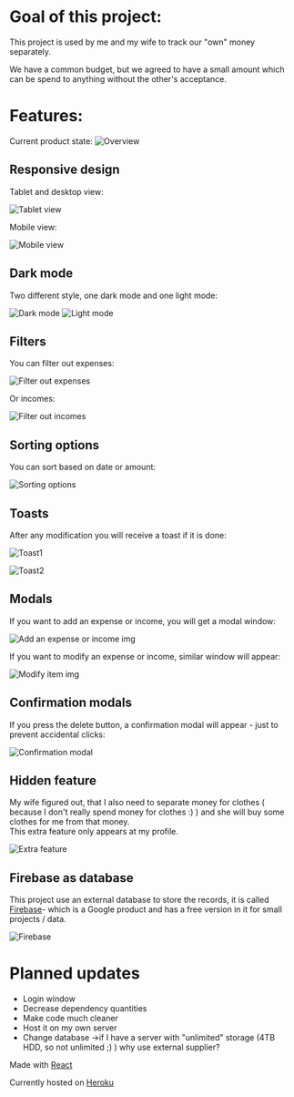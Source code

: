 # Goal of this project:
This project is used by me and my wife to track our "own" money separately. 

We have a common budget, but we agreed to have a small amount which can be spend to anything without the other's acceptance.

# Features: 
Current product state:
![Overview](https://raw.githubusercontent.com/kpeti515/homeBudget/main/img/overview.PNG)

## Responsive design
Tablet and desktop view:

![Tablet view](https://raw.githubusercontent.com/kpeti515/homeBudget/main/img/tablet_view.PNG)

Mobile view:

![Mobile view](https://raw.githubusercontent.com/kpeti515/homeBudget/main/img/mobile_view.PNG)
## Dark mode
Two different style, one dark mode and one light mode:

![Dark mode](https://raw.githubusercontent.com/kpeti515/homeBudget/main/img/dark_mode.PNG)
![Light mode](https://raw.githubusercontent.com/kpeti515/homeBudget/main/img/light_mode.PNG)
## Filters
You can filter out expenses:

![Filter out expenses](https://raw.githubusercontent.com/kpeti515/homeBudget/main/img/filter1.PNG)

Or incomes:

![Filter out incomes](https://raw.githubusercontent.com/kpeti515/homeBudget/main/img/filter2.PNG)
## Sorting options
You can sort based on date or amount:

![Sorting options](https://raw.githubusercontent.com/kpeti515/homeBudget/main/img/sort_options.png)
## Toasts
After any modification you will receive a toast if it is done:

![Toast1](https://raw.githubusercontent.com/kpeti515/homeBudget/main/img/toast1.PNG)

![Toast2](https://raw.githubusercontent.com/kpeti515/homeBudget/main/img/toast2.PNG)

## Modals
If you want to add an expense or income, you will get a modal window:

![Add an expense or income img](https://raw.githubusercontent.com/kpeti515/homeBudget/main/img/modal_new_item.PNG)

If you want to modify an expense or income, similar window will appear:

![Modify item img](https://raw.githubusercontent.com/kpeti515/homeBudget/main/img/modal_modify_item.PNG)
## Confirmation modals
If you press the delete button, a confirmation modal will appear - just to prevent accidental clicks:

![Confirmation modal](https://raw.githubusercontent.com/kpeti515/homeBudget/main/img/confirmation_window.PNG)
## Hidden feature
My wife figured out, that I also need to separate money for clothes ( because I don't really spend money for clothes :) ) and she will buy some clothes for me from that money.<br/>
This extra feature only appears at my profile. 

![Extra feature](https://raw.githubusercontent.com/kpeti515/homeBudget/main/img/hidden_feature.PNG)

## Firebase as database
This project use an external database to store the records, it is called [Firebase](https://firebase.google.com/)- which is a Google product and has a free version in it for small projects / data.

![Firebase](https://raw.githubusercontent.com/kpeti515/homeBudget/main/img/firebase.PNG)
# Planned updates
 - Login window
 - Decrease dependency quantities
 - Make code much cleaner
 - Host it on my own server 
 - Change database ->if I have a server with "unlimited" storage (4TB HDD, so not unlimited ;) ) why use external supplier?

 Made with [React](https://reactjs.org/)

 Currently hosted on [Heroku](https://www.heroku.com)